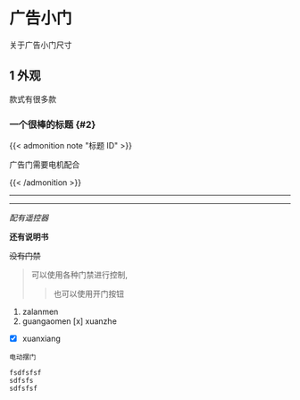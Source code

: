 # 广告小门


关于广告小门尺寸

<!--more-->

## 1 外观

款式有很多款
### 一个很棒的标题 {#2}

{{< admonition note "标题 ID" >}}

广告门需要电机配合

{{< /admonition >}}

---

***

*配有遥控器*

**还有说明书**

~~没有门禁~~

> 可以使用各种门禁进行控制,
>> 也可以使用开门按钮
1. zalanmen
2. guangaomen  [x] xuanzhe

- [x] xuanxiang

`电动摆门`
```
fsdfsfsf
sdfsfs
sdfsfsf
```

